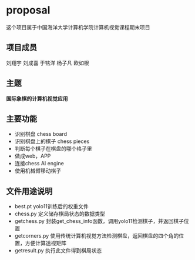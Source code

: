 # proposal

这个项目属于中国海洋大学计算机学院计算机视觉课程期末项目

## 项目成员
刘翔宇
刘成喜
于铭洋
杨子凡
欧如根

## 主题
**国际象棋的计算机视觉应用**

## 主要功能

- 识别棋盘 chess board
- 识别棋盘上的棋子 chess pieces
- 判断每个棋子在棋盘的哪个格子里
- 做成web，APP
- 连接chess AI engine
- 使用机械臂移动棋子
## 文件用途说明
- best.pt yolo11训练后的权重文件
- chess.py 定义储存棋局状态的数据类型
- getchess.py 封装get_chess_info函数，调用yolo11检测棋子，并返回棋子位置
- getcorners.py 使用传统计算机视觉方法检测棋盘，返回棋盘的四个角的位置，方便计算透视矩阵
- getresult.py 执行此文件得到棋局状态
